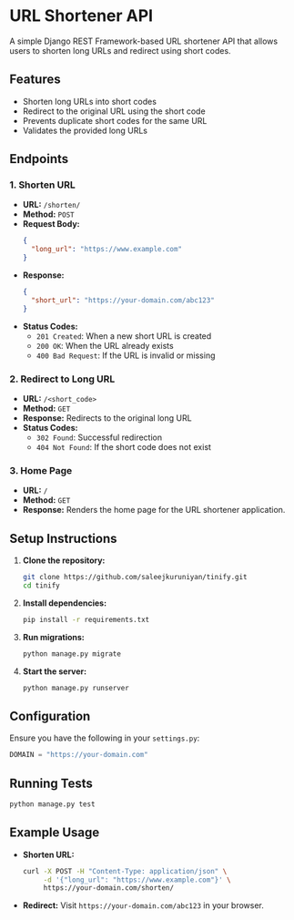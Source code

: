 # URL Shortener API

A simple Django REST Framework-based URL shortener API that allows users to shorten long URLs and redirect using short codes.

## Features
- Shorten long URLs into short codes
- Redirect to the original URL using the short code
- Prevents duplicate short codes for the same URL
- Validates the provided long URLs

## Endpoints

### 1. Shorten URL
- **URL:** `/shorten/`
- **Method:** `POST`
- **Request Body:**
  ```json
  {
    "long_url": "https://www.example.com"
  }
  ```
- **Response:**
  ```json
  {
    "short_url": "https://your-domain.com/abc123"
  }
  ```
- **Status Codes:**
  - `201 Created`: When a new short URL is created
  - `200 OK`: When the URL already exists
  - `400 Bad Request`: If the URL is invalid or missing

### 2. Redirect to Long URL
- **URL:** `/<short_code>`
- **Method:** `GET`
- **Response:** Redirects to the original long URL
- **Status Codes:**
  - `302 Found`: Successful redirection
  - `404 Not Found`: If the short code does not exist

### 3. Home Page
- **URL:** `/`
- **Method:** `GET`
- **Response:** Renders the home page for the URL shortener application.

## Setup Instructions

1. **Clone the repository:**
   ```bash
   git clone https://github.com/saleejkuruniyan/tinify.git
   cd tinify
   ```

2. **Install dependencies:**
   ```bash
   pip install -r requirements.txt
   ```

3. **Run migrations:**
   ```bash
   python manage.py migrate
   ```

4. **Start the server:**
   ```bash
   python manage.py runserver
   ```

## Configuration

Ensure you have the following in your `settings.py`:
```python
DOMAIN = "https://your-domain.com"
```

## Running Tests

```bash
python manage.py test
```

## Example Usage

- **Shorten URL:**
  ```bash
  curl -X POST -H "Content-Type: application/json" \
       -d '{"long_url": "https://www.example.com"}' \
       https://your-domain.com/shorten/
  ```

- **Redirect:**
  Visit `https://your-domain.com/abc123` in your browser.
